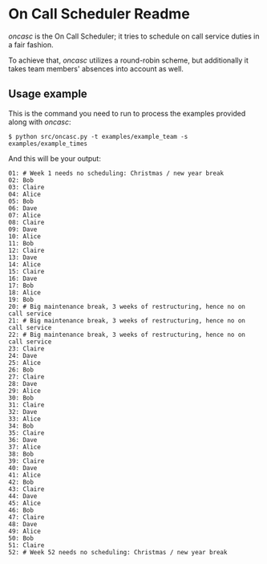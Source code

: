 # On Call Scheduler Readme

*oncasc* is the On Call Scheduler; it tries to schedule on call service
duties in a fair fashion.

To achieve that, *oncasc* utilizes a round-robin scheme, but additionally
it takes team members' absences into account as well.


## Usage example

This is the command you need to run to process the examples provided along with *oncasc*:

    $ python src/oncasc.py -t examples/example_team -s examples/example_times

And this will be your output:

    01: # Week 1 needs no scheduling: Christmas / new year break
    02: Bob
    03: Claire
    04: Alice
    05: Bob
    06: Dave
    07: Alice
    08: Claire
    09: Dave
    10: Alice
    11: Bob
    12: Claire
    13: Dave
    14: Alice
    15: Claire
    16: Dave
    17: Bob
    18: Alice
    19: Bob
    20: # Big maintenance break, 3 weeks of restructuring, hence no on call service
    21: # Big maintenance break, 3 weeks of restructuring, hence no on call service
    22: # Big maintenance break, 3 weeks of restructuring, hence no on call service
    23: Claire
    24: Dave
    25: Alice
    26: Bob
    27: Claire
    28: Dave
    29: Alice
    30: Bob
    31: Claire
    32: Dave
    33: Alice
    34: Bob
    35: Claire
    36: Dave
    37: Alice
    38: Bob
    39: Claire
    40: Dave
    41: Alice
    42: Bob
    43: Claire
    44: Dave
    45: Alice
    46: Bob
    47: Claire
    48: Dave
    49: Alice
    50: Bob
    51: Claire
    52: # Week 52 needs no scheduling: Christmas / new year break
